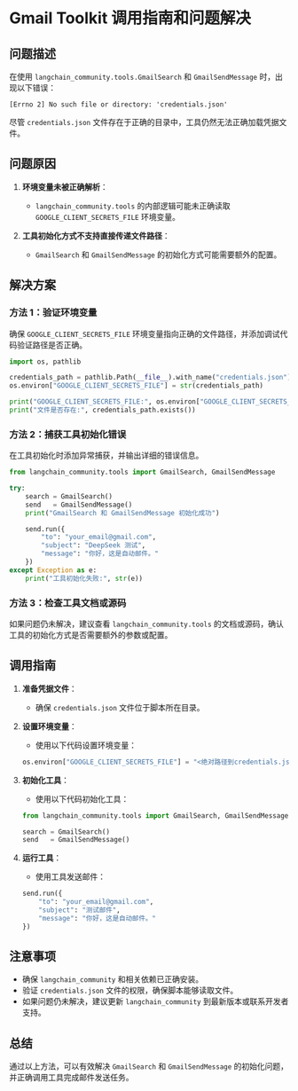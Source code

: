 # Gmail Toolkit 调用指南和问题解决

## 问题描述
在使用 `langchain_community.tools.GmailSearch` 和 `GmailSendMessage` 时，出现以下错误：

```
[Errno 2] No such file or directory: 'credentials.json'
```

尽管 `credentials.json` 文件存在于正确的目录中，工具仍然无法正确加载凭据文件。

## 问题原因
1. **环境变量未被正确解析**：
   - `langchain_community.tools` 的内部逻辑可能未正确读取 `GOOGLE_CLIENT_SECRETS_FILE` 环境变量。

2. **工具初始化方式不支持直接传递文件路径**：
   - `GmailSearch` 和 `GmailSendMessage` 的初始化方式可能需要额外的配置。

## 解决方案

### 方法 1：验证环境变量
确保 `GOOGLE_CLIENT_SECRETS_FILE` 环境变量指向正确的文件路径，并添加调试代码验证路径是否正确。

```python
import os, pathlib

credentials_path = pathlib.Path(__file__).with_name("credentials.json")
os.environ["GOOGLE_CLIENT_SECRETS_FILE"] = str(credentials_path)

print("GOOGLE_CLIENT_SECRETS_FILE:", os.environ["GOOGLE_CLIENT_SECRETS_FILE"])
print("文件是否存在:", credentials_path.exists())
```

### 方法 2：捕获工具初始化错误
在工具初始化时添加异常捕获，并输出详细的错误信息。

```python
from langchain_community.tools import GmailSearch, GmailSendMessage

try:
    search = GmailSearch()
    send   = GmailSendMessage()
    print("GmailSearch 和 GmailSendMessage 初始化成功")

    send.run({
        "to": "your_email@gmail.com",
        "subject": "DeepSeek 测试",
        "message": "你好，这是自动邮件。"
    })
except Exception as e:
    print("工具初始化失败:", str(e))
```

### 方法 3：检查工具文档或源码
如果问题仍未解决，建议查看 `langchain_community.tools` 的文档或源码，确认工具的初始化方式是否需要额外的参数或配置。

## 调用指南
1. **准备凭据文件**：
   - 确保 `credentials.json` 文件位于脚本所在目录。

2. **设置环境变量**：
   - 使用以下代码设置环境变量：

   ```python
   os.environ["GOOGLE_CLIENT_SECRETS_FILE"] = "<绝对路径到credentials.json>"
   ```

3. **初始化工具**：
   - 使用以下代码初始化工具：

   ```python
   from langchain_community.tools import GmailSearch, GmailSendMessage

   search = GmailSearch()
   send   = GmailSendMessage()
   ```

4. **运行工具**：
   - 使用工具发送邮件：

   ```python
   send.run({
       "to": "your_email@gmail.com",
       "subject": "测试邮件",
       "message": "你好，这是自动邮件。"
   })
   ```

## 注意事项
- 确保 `langchain_community` 和相关依赖已正确安装。
- 验证 `credentials.json` 文件的权限，确保脚本能够读取文件。
- 如果问题仍未解决，建议更新 `langchain_community` 到最新版本或联系开发者支持。

## 总结
通过以上方法，可以有效解决 `GmailSearch` 和 `GmailSendMessage` 的初始化问题，并正确调用工具完成邮件发送任务。
